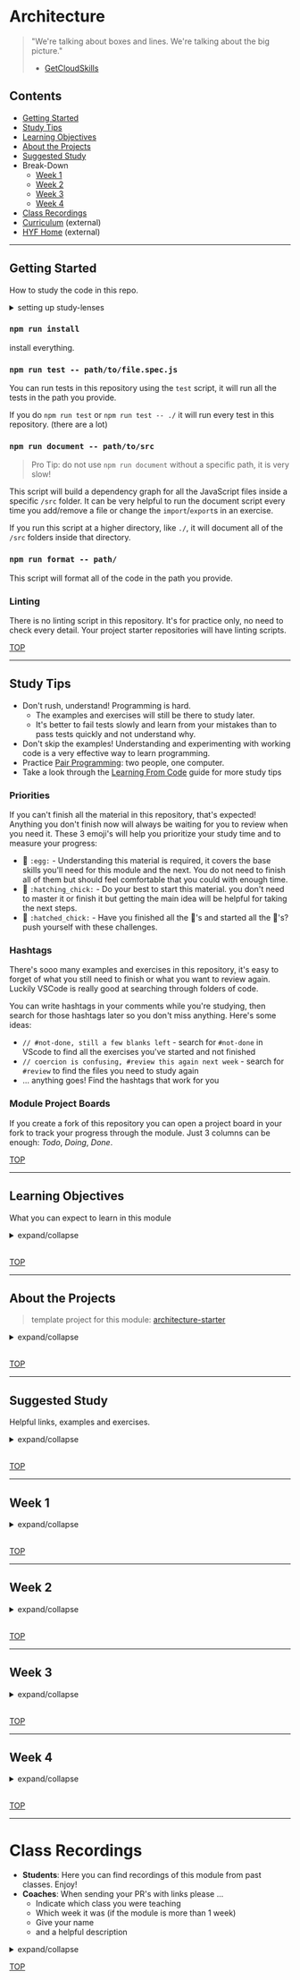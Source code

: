 # Architecture

> "We're talking about boxes and lines. We're talking about the big picture."
>
> - [GetCloudSkills](https://www.youtube.com/watch?v=i7aKW7YNOxY)

## Contents

- [Getting Started](#getting-started)
- [Study Tips](#study-tips)
- [Learning Objectives](#learning-objectives)
- [About the Projects](#about-the)
- [Suggested Study](#suggested-study)
- Break-Down
  - [Week 1](#week-1)
  - [Week 2](#week-2)
  - [Week 3](#week-3)
  - [Week 4](#week-4)
- [Class Recordings](#class-recordings.md)
- [Curriculum](https://home.hackyourfuture.be/curriculum) (external)
- [HYF Home](https://home.hackyourfuture.be/) (external)

---

## Getting Started

How to study the code in this repo.

<details>
<summary>setting up study-lenses</summary>
<br>

> You will need [NPM](https://docs.npmjs.com/downloading-and-installing-node-js-and-npm) and [nvm](https://github.com/nvm-sh/nvm#installing-and-updating) on your computer to study this material
>
> Using a browser with good DevTools will make your life easier: [Chromium](http://www.chromium.org/getting-involved/download-chromium), [FireFox](https://www.mozilla.org/en-US/firefox/new/), [Edge](https://www.microsoft.com/edge), [Chrome](https://www.google.com/chrome/)

1. Install o update the `study-lenses` package globally
   - `$ npm install -g study-lenses` (if you do not have it installed)
   - `$ npm update -g study-lenses` (if you already have it installed)
   - Didn't work? you may need to try:
     - (mac) `$ sudo npm install -g study-lenses`
   - having trouble updating?
     - try this: `$ npm uninstall -g study-lenses && npm install -g study-lenses`
2. Fork and clone this repository:
   1. fork the HackYourFuture repository to your personal account
      - `git@github.com:HackYourFutureBelgium/architecture.git`
   2. clone your fork to your computer
   3. when there are updates to the module:
      1. update your fork with a PR
      2. pull the changes from your fork to your computer
3. Navigate to the module repository in terminal
   - `$ cd architecture`
4. Run the `study` command from your CLI
   - `$ study`
5. The material will open in your default browser, you're good to go!
   - you can read the `study-lenses` user guide from your browser by navigating to `localhost:xxxx?--help`

> If you use windows and get this error:
>
> - `..dy.ps1 cannot be loaded because running scripts ...`
>
> follow the instructions in [this StackOverflow answer](https://stackoverflow.com/a/63424744), that should take care of it ; )

</details>

### `npm run install`

install everything.

### `npm run test -- path/to/file.spec.js`

You can run tests in this repository using the `test` script, it will run all the tests in the path you provide.

If you do `npm run test` or `npm run test -- ./` it will run every test in this repository. (there are a lot)

### `npm run document -- path/to/src`

> Pro Tip: do not use `npm run document` without a specific path, it is very slow!

This script will build a dependency graph for all the JavaScript files inside a specific `/src` folder. It can be very helpful to run the document script every time you add/remove a file or change the `import`/`export`s in an exercise.

If you run this script at a higher directory, like `./`, it will document all of the `/src` folders inside that directory.

### `npm run format -- path/`

This script will format all of the code in the path you provide.

### Linting

There is no linting script in this repository. It's for practice only, no need to check every detail. Your project starter repositories will have linting scripts.

[TOP](#architecture)

---

## Study Tips

- Don't rush, understand! Programming is hard.
  - The examples and exercises will still be there to study later.
  - It's better to fail tests slowly and learn from your mistakes than to pass tests quickly and not understand why.
- Don't skip the examples! Understanding and experimenting with working code is a very effective way to learn programming.
- Practice [Pair Programming](https://study.hackyourfuture.be/collaborating/pair-programming): two people, one computer.
- Take a look through the [Learning From Code](https://study.hackyourfuture.be/learning/learning-from-code) guide for more study tips

### Priorities

If you can't finish all the material in this repository, that's expected! Anything you don't finish now will always be waiting for you to review when you need it. These 3 emoji's will help you prioritize your study time and to measure your progress:

- 🥚 `:egg:` - Understanding this material is required, it covers the base skills you'll need for this module and the next. You do not need to finish all of them but should feel comfortable that you could with enough time.
- 🐣 `:hatching_chick:` - Do your best to start this material. you don't need to master it or finish it but getting the main idea will be helpful for taking the next steps.
- 🐥 `:hatched_chick:` - Have you finished all the 🥚's and started all the 🐣's? push yourself with these challenges.

### Hashtags

There's sooo many examples and exercises in this repository, it's easy to forget of what you still need to finish or what you want to review again. Luckily VSCode is really good at searching through folders of code.

You can write hashtags in your comments while you're studying, then search for those hashtags later so you don't miss anything. Here's some ideas:

- `// #not-done, still a few blanks left` - search for `#not-done` in VScode to find all the exercises you've started and not finished
- `// coercion is confusing, #review this again next week` - search for `#review` to find the files you need to study again
- ... anything goes! Find the hashtags that work for you

### Module Project Boards

If you create a fork of this repository you can open a project board in your fork to track your progress through the module. Just 3 columns can be enough: _Todo_, _Doing_, _Done_.

[TOP](#architecture)

---

## Learning Objectives

What you can expect to learn in this module

<details>
<summary>expand/collapse</summary>

- 🥚 **State**: You understand the concept of state as the data stored in your application _at each moment_. You can explain how state is _rendered_ into a user interface, and can explain how each user interaction reads/writes from state.
- 🥚 **Persistence**: You can explain what _persistence_ means and how it can be implemented in the browser using `localStorage`. When you encounter a bug in your code based persisted data, you can use `localStorage.clear()` and a page refresh to reset your project's state.
- 🥚 **Data-First Development**: You understand applications as data + user interactions. You can demonstrate this by _starting_ your planning process with the data you will need and building a user interface to show that data to a user.
- 🥚 **Architecture & Layers**: You can explain what software architecture is and the importance of layers for testing, collaboration, and maintenance. These are the layers you will learn to use, from the "back" to the "front":
  - **_Data Access_**: This layer is responsible for _persisting_ your data, reading and writing from wherever it is stored. This layer has no fancy logic, it just gets things and puts things away again.
  - **_Business Logic_**: This layer is responsible for all the important _actions_ in your application. The Business Logic layer _does not ever_ interact directly with the user or the user interface. Instead it takes in JS data from the Presentation layer, reads/writes state via the Data Access layer, and returns new data for the Presentation Layer to render.
  - **_Presentation_**: This is the layer you studied in Separation of Concerns. It renders program state for the user, and handles their interactions. It's possible to different presentation layers for the same business logic!
- 🥚 **Function Roles**: You can use these new function roles while planning and developing your projects:
  - **_Data Access_**: Functions that insert (create), find (read), save (update), remove (delete) entries in your saved data. These are provided for you in this module. Data Access functions can only import `utils` and other data access functions.
  - **_Business Logic_**: Functions that take in JS data, read/update state, and return new data. these can be called from handlers, components, or other business logic. Business Logic functions can only import `utils`, `data-access` and other `business-logic` functions.
  - **_Handlers_**: The same role as in Separation of Concerns, only now with a few more restrictions. Handlers _can not_ use _data_ directly or use _data access_ functions. They can only import _Business Logic_, _Components_ and _Utils_.
  - **_Custom Events_**: Functions that return a `new CustomEvent` with your choice of `.type`, and data stored in the it's `.details` property. These will be very helpful for creating testable and reuseable components in your frontend. Custom Events can only import `utils`
- 🥚 **Development Steps**: In this module you will learn to build your projects backwards from the "inside" out:
  1. Plan and write your data (_.json_ file and schema)
  2. Plan, write and test your business logic
  3. Plan and write a static user interface (HTML+CSS)
  4. Develop interactions for the interface (listeners, handlers, components, custom events)
- 🐣 **Nested Data**: Given a nested data structure containing arrays, objects and primitive values, you can 1) access a given value 2) update a given entry 3) filter the data
- 🐣 **Matching a JSON Schemas**: You can write an object or array that matches a JSON schema.
- 🐣 **Using a Library**: You can select which functions from the `/data-access` library to use in your Business Logic functions. This includes reading the documentation, tests and source code to understand how the Data Access functions work.
- 🐣 **Stateful Testing**: You can pass and write unit tests for stateful functions - using `beforeEach` to reset state before each test, and testing for the _correct_ side-effects in state.
- 🐥 **TDD + Reverse Engineering**: Given unit tests for the _business logic_ and an obfuscated demo of the interface, you can build a working application that passes the tests and matches the demo.
- 🐥 **Writing a JSON Schemas**: You can write a JSON schema that matches several data instances.

</details>
<br>

[TOP](#architecture)

---

## About the Projects

> template project for this module: [architecture-starter](https://github.com/HackYourFutureBelgium/architecture-starter)

<details>
<summary>expand/collapse</summary>

### Layer 0: `localStorage`

### Layer 1: Data Access

### Layer 2: Business Logic

### Layer 3: Presentation

</details>
<br>

[TOP](#architecture)

---

## Suggested Study

Helpful links, examples and exercises.

<details>
<summary>expand/collapse</summary>
<br>

### Software Architecture?

- [Intro to Architecture](https://vimeo.com/593884915) - abstraction! layers!

### In this Repo

- ## examples
  - 🥚 [/function-roles](./function-roles): learn about the function roles you will be using in this module
  - 🥚 [/stepped](./stepped): study HTML/CSS/JS projects built up step-by-step (only examples)
  - 🥚 [/separated](./separated): study HTML/CSS/JS projects that have been separated by concern (only examples)
- exercises
  - 🐣 [/json-schemas](./json-schemas): learn to describe JS data using a _schema_, and how to validate data against a schema.

</details>
<br>

[TOP](#architecture)

---

## Week 1

<details>
<summary>expand/collapse</summary>

### Before Class

- [Intro to Architecture](https://vimeo.com/593884915) - abstraction! layers!

### During Class

#### Before Break

#### After Break

### After Class

> one big group project for the whole module

Build a JS quiz! There is some starter materials for you in [./quiz-project](./quiz-project), you can copy-paste these materials into the [architecture starter](https://github.com/hackyourfuturebelgium/architecture-starter):

- `quiz.json` and `quiz.schema.json` can go in your `/data` folder. This is an idea for your program's data, feel free to change it if something else makes more sense for your group.
- the `backlog.md` file can og in your `/planning` folder. This is a suggestion of what a user can _do_ with your data, you can use this as a starting point for planning your group project.

There is some code already in the starter repository, it's just there so you can see how the folder structure works. Your group will want to remove the extra code before getting started (there are comments to help you find what's important to keep ).

```markdown
- [ ] [repo](https://github.com/_/_) (with a complete README)
- [ ] [live demo](https://_.github.io/_)
- [ ] [Docs](https://github.com/_/_/tree/_/docs/README.md)
- [/planning](https://github.com/_/_/tree/_/planning)
  - [ ] communication plan
  - [ ] constraints
  - [ ] backlog
  - [ ] wireframe
  - [ ] development strategy
  - [ ] retrospective
- [ ] [project board](https://github.com/_/_/projects/1)
```

</details>
<br>

[TOP](#architecture)

---

## Week 2

<details>
<summary>expand/collapse</summary>

### Before Class

### During Class

#### Before Break

#### After Break

### After Class

</details>
<br>

[TOP](#architecture)

---

## Week 3

<details>
<summary>expand/collapse</summary>

### Before Class

### During Class

#### Before Break

#### After Break

### After Class

</details>
<br>

[TOP](#architecture)

---

## Week 4

<details>
<summary>expand/collapse</summary>

### Before Class

### During Class

#### Before Break

#### After Break

### After Class

</details>
<br>

[TOP](#architecture)

---

# Class Recordings

- **Students**: Here you can find recordings of this module from past classes. Enjoy!
- **Coaches**: When sending your PR's with links please ...
  - Indicate which class you were teaching
  - Which week it was (if the module is more than 1 week)
  - Give your name
  - and a helpful description

<details>
<summary>expand/collapse</summary>

</details>

[TOP](#architecture)
